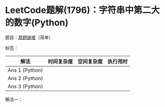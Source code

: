 # LeetCode题解(1796)：字符串中第二大的数字(Python)

题目：[原题链接](https://leetcode-cn.com/problems/second-largest-digit-in-a-string/)（简单）

标签：

| 解法           | 时间复杂度 | 空间复杂度 | 执行用时 |
| -------------- | ---------- | ---------- | -------- |
| Ans 1 (Python) |            |            |          |
| Ans 2 (Python) |            |            |          |
| Ans 3 (Python) |            |            |          |

解法一：

